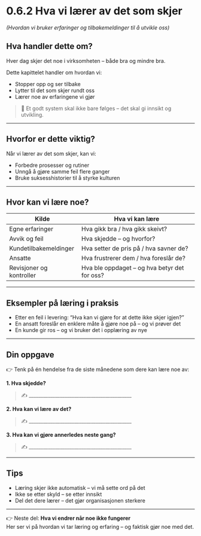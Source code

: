# 0.6.2 Hva vi lærer av det som skjer  
*(Hvordan vi bruker erfaringer og tilbakemeldinger til å utvikle oss)*

## Hva handler dette om?

Hver dag skjer det noe i virksomheten – både bra og mindre bra.

Dette kapittelet handler om hvordan vi:
- Stopper opp og ser tilbake
- Lytter til det som skjer rundt oss
- Lærer noe av erfaringene vi gjør

> 📌 Et godt system skal ikke bare følges – det skal gi innsikt og utvikling.

---

## Hvorfor er dette viktig?

Når vi lærer av det som skjer, kan vi:
- Forbedre prosesser og rutiner
- Unngå å gjøre samme feil flere ganger
- Bruke suksesshistorier til å styrke kulturen

---

## Hvor kan vi lære noe?

| Kilde | Hva vi kan lære |
|-------|------------------|
| Egne erfaringer | Hva gikk bra / hva gikk skeivt? |
| Avvik og feil | Hva skjedde – og hvorfor? |
| Kundetilbakemeldinger | Hva setter de pris på / hva savner de? |
| Ansatte | Hva frustrerer dem / hva foreslår de? |
| Revisjoner og kontroller | Hva ble oppdaget – og hva betyr det for oss? |

---

## Eksempler på læring i praksis

- Etter en feil i levering: “Hva kan vi gjøre for at dette ikke skjer igjen?”
- En ansatt foreslår en enklere måte å gjøre noe på – og vi prøver det
- En kunde gir ros – og vi bruker det i opplæring av nye

---

## Din oppgave

👉 Tenk på én hendelse fra de siste månedene som dere kan lære noe av:

**1. Hva skjedde?**  
> ✍️ ___________________________________________

**2. Hva kan vi lære av det?**  
> ✍️ ___________________________________________

**3. Hva kan vi gjøre annerledes neste gang?**  
> ✍️ ___________________________________________

---

## Tips

- Læring skjer ikke automatisk – vi må sette ord på det
- Ikke se etter skyld – se etter innsikt
- Del det dere lærer – det gjør organisasjonen sterkere

---

👉 Neste del: **Hva vi endrer når noe ikke fungerer**  
Her ser vi på hvordan vi tar læring og erfaring – og faktisk gjør noe med det.
